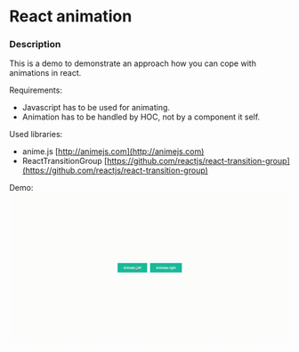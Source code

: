 # React animation

### Description
This is a demo to demonstrate an approach how you can cope with animations in react.

Requirements:
* Javascript has to be used for animating.
* Animation has to be handled by HOC, not by a component it self.

Used libraries:
* anime.js [http://animejs.com](http://animejs.com)
* ReactTransitionGroup [https://github.com/reactjs/react-transition-group](https://github.com/reactjs/react-transition-group)

Demo:
![demo](./anim.gif)